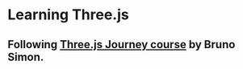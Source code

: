 # Learning Three.js

## Following [Three.js Journey course](https://threejs-journey.xyz/) by Bruno Simon.
